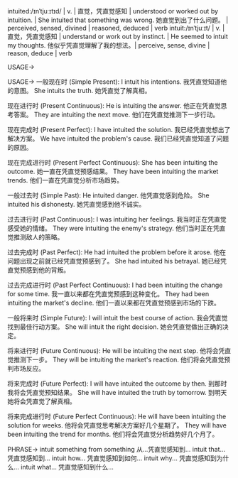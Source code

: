 intuited:/ɪnˈtjuːɪtɪd/ | v. | 直觉，凭直觉感知 | understood or worked out by intuition. |  She intuited that something was wrong. 她直觉到出了什么问题。 |  perceived, sensed, divined | reasoned, deduced | verb
intuit:/ɪnˈtjuːɪt/ | v. | 直觉，凭直觉感知 | understand or work out by instinct. | He seemed to intuit my thoughts. 他似乎凭直觉理解了我的想法。| perceive, sense, divine | reason, deduce | verb


USAGE->

USAGE->
一般现在时 (Simple Present):
I intuit his intentions. 我凭直觉知道他的意图。
She intuits the truth. 她凭直觉了解真相。

现在进行时 (Present Continuous):
He is intuiting the answer. 他正在凭直觉思考答案。
They are intuiting the next move. 他们在凭直觉推测下一步行动。

现在完成时 (Present Perfect):
I have intuited the solution. 我已经凭直觉想出了解决方案。
We have intuited the problem's cause. 我们已经凭直觉知道了问题的原因。

现在完成进行时 (Present Perfect Continuous):
She has been intuiting the outcome. 她一直在凭直觉预感结果。
They have been intuiting the market trends. 他们一直在凭直觉分析市场趋势。

一般过去时 (Simple Past):
He intuited danger. 他凭直觉感到危险。
She intuited his dishonesty. 她凭直觉感到他不诚实。

过去进行时 (Past Continuous):
I was intuiting her feelings. 我当时正在凭直觉感受她的情绪。
They were intuiting the enemy's strategy. 他们当时正在凭直觉推测敌人的策略。

过去完成时 (Past Perfect):
He had intuited the problem before it arose. 他在问题出现之前就已经凭直觉预感到了。
She had intuited his betrayal. 她已经凭直觉预感到他的背叛。

过去完成进行时 (Past Perfect Continuous):
I had been intuiting the change for some time. 我一直以来都在凭直觉预感到这种变化。
They had been intuiting the market's decline. 他们一直以来都在凭直觉预感到市场的下跌。


一般将来时 (Simple Future):
I will intuit the best course of action. 我会凭直觉找到最佳行动方案。
She will intuit the right decision. 她会凭直觉做出正确的决定。

将来进行时 (Future Continuous):
He will be intuiting the next step. 他将会凭直觉推测下一步。
They will be intuiting the market's reaction. 他们将会凭直觉预判市场反应。

将来完成时 (Future Perfect):
I will have intuited the outcome by then. 到那时我将会凭直觉预知结果。
She will have intuited the truth by tomorrow. 到明天她将会凭直觉了解真相。

将来完成进行时 (Future Perfect Continuous):
He will have been intuiting the solution for weeks. 他将会凭直觉思考解决方案好几个星期了。
They will have been intuiting the trend for months. 他们将会凭直觉分析趋势好几个月了。


PHRASE->
intuit something from something  从...凭直觉感知到...
intuit that...  凭直觉感知到...
intuit how... 凭直觉感知到如何...
intuit why... 凭直觉感知到为什么...
intuit what... 凭直觉感知到什么...
